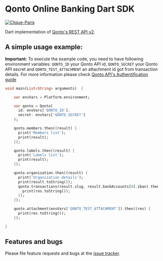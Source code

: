 # Qonto Online Banking Dart SDK

[![Clique-Paris](https://circleci.com/gh/Clique-Paris/qonto.svg?style=svg)](https://app.circleci.com/pipelines/github/Clique-Paris/qonto)

Dart implementation of [Qonto's REST API v2](https://api-doc.qonto.eu/2.0).

## A simple usage example:

**Important:** To execute the example code, you need to have following environment variables: `QONTO_ID` your Qonto API id, `QONTO_SECRET` your Qonto API secret and `QONTO_TEST_ATTACHMENT` an attachment id got from transaction details. For more information please check [Qonto API's Authentification guide](https://api-doc.qonto.eu/2.0/welcome/authentication)

```dart
void main(List<String> arguments)  {

    var envVars = Platform.environment;

    var qonto = Qonto(
      id: envVars['QONTO_ID'],
      secret: envVars['QONTO_SECRET']
    );

    qonto.members.then((result) {
      print('Members list');
      print(result);
    });

    qonto.labels.then((result) {
      print('Labels list');
      print(result);
    });

    qonto.organization.then((result) {
      print('Organization details');
      print(result.toString());
      qonto.transactions(result.slug, result.bankAccounts[0].iban).then((res) {
        print(res.toString());
      });
    });

    qonto.attachment(envVars['QONTO_TEST_ATTACHMENT']).then((res) {
      print(res.toString());
    });

}
```

## Features and bugs

Please file feature requests and bugs at the [issue tracker][tracker].

[tracker]: https://github.com/Clique-Paris/qonto/issues
